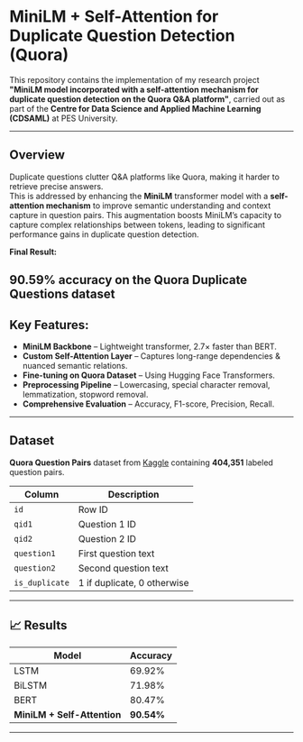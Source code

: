 # MiniLM + Self-Attention for Duplicate Question Detection (Quora)

This repository contains the implementation of my research project **"MiniLM model incorporated with a self-attention mechanism for duplicate question detection on the Quora Q&A platform"**, carried out as part of the **Centre for Data Science and Applied Machine Learning (CDSAML)** at PES University.

---

## Overview

Duplicate questions clutter Q&A platforms like Quora, making it harder to retrieve precise answers.  
This is addressed by enhancing the **MiniLM** transformer model with a **self-attention mechanism** to improve semantic understanding and context capture in question pairs.
This augmentation boosts MiniLM’s capacity to capture complex relationships between tokens, leading to significant performance gains in duplicate question detection.

**Final Result:**  

**90.59% accuracy** on the Quora Duplicate Questions dataset  
---

## Key Features:

- **MiniLM Backbone** – Lightweight transformer, 2.7× faster than BERT.
- **Custom Self-Attention Layer** – Captures long-range dependencies & nuanced semantic relations.
- **Fine-tuning on Quora Dataset** – Using Hugging Face Transformers.
- **Preprocessing Pipeline** – Lowercasing, special character removal, lemmatization, stopword removal.
- **Comprehensive Evaluation** – Accuracy, F1-score, Precision, Recall.

---

## Dataset

**Quora Question Pairs** dataset from [Kaggle](https://www.kaggle.com/datasets/quora/question-pairs-dataset) containing **404,351** labeled question pairs.

| Column       | Description                                          |
|--------------|------------------------------------------------------|
| `id`         | Row ID                                                |
| `qid1`       | Question 1 ID                                         |
| `qid2`       | Question 2 ID                                         |
| `question1`  | First question text                                   |
| `question2`  | Second question text                                  |
| `is_duplicate` | 1 if duplicate, 0 otherwise                         |
---

## 📈 Results

| Model                          | Accuracy  |
|--------------------------------|-----------|
| LSTM                           | 69.92%    |
| BiLSTM                         | 71.98%    |
| BERT                           | 80.47%    |
| **MiniLM + Self-Attention**    | **90.54%**|
---

